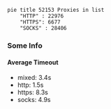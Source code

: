 
```mermaid
pie title 52153 Proxies in list
    "HTTP" : 22976
    "HTTPS": 6677
    "SOCKS" : 28406
```

### Some Info
#### Average Timeout

- mixed: 3.4s
- http: 1.5s
- https: 8.3s
- socks: 4.9s